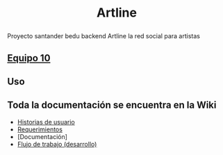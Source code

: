 # <p align="center">Artline</p>
Proyecto santander bedu backend Artline la red social para artistas

## [Equipo 10](https://github.com/14030598/bedu-team10-arte/wiki/Home)

## Uso

## Toda la documentación se encuentra en la Wiki

- [Historias de usuario](https://github.com/14030598/bedu-team10-arte/wiki/Historias-de-usuario)
- [Requerimientos](https://github.com/14030598/bedu-team10-arte/wiki/Requerimientos)
- [Documentación]
- [Flujo de trabajo (desarrollo)](https://github.com/14030598/bedu-team10-arte/wiki/Flujo-de-trabajo)
